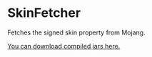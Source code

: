 SkinFetcher
===========

Fetches the signed skin property from Mojang.

[You can download compiled jars here.](https://github.com/mooman219/SkinFetcher/releases)
